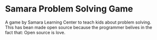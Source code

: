 # Samara Problem Solving Game
A game by Samara Learning Center to teach kids about problem solving. This has bean made open source because the programmer belives in the fact that: Open source is love.
